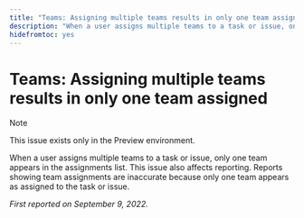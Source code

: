 ```yaml
---
title: "Teams: Assigning multiple teams results in only one team assigned"
description: "When a user assigns multiple teams to a task or issue, only one team appears in the assignments list. This issue also affects reporting. Reports showing team assignments are inaccurate because only one team appears as assigned to the task or issue."
hidefromtoc: yes
---
```


# Teams: Assigning multiple teams results in only one team assigned

>[!NOTE]
>
>This issue exists only in the Preview environment.

When a user assigns multiple teams to a task or issue, only one team appears in the assignments list. This issue also affects reporting. Reports showing team assignments are inaccurate because only one team appears as assigned to the task or issue.

_First reported on September 9, 2022._

